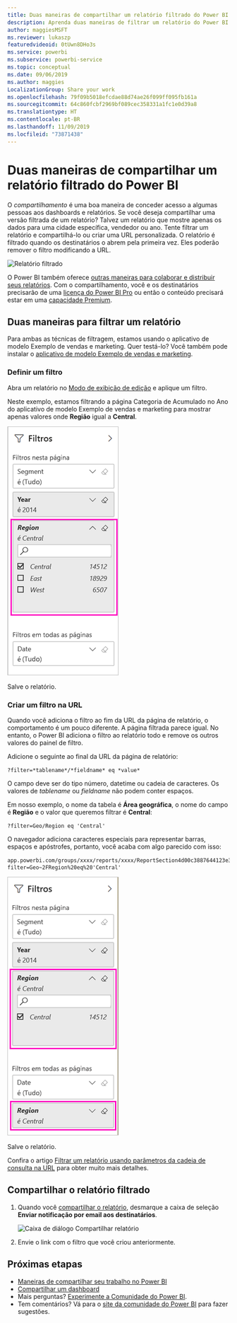 ```yaml
---
title: Duas maneiras de compartilhar um relatório filtrado do Power BI
description: Aprenda duas maneiras de filtrar um relatório do Power BI e compartilhá-lo com colegas de trabalho em sua organização.
author: maggiesMSFT
ms.reviewer: lukaszp
featuredvideoid: 0tUwn8DHo3s
ms.service: powerbi
ms.subservice: powerbi-service
ms.topic: conceptual
ms.date: 09/06/2019
ms.author: maggies
LocalizationGroup: Share your work
ms.openlocfilehash: 79f09b5018efcdae88d74ae26f099ff095fb161a
ms.sourcegitcommit: 64c860fcbf2969bf089cec358331a1fc1e0d39a8
ms.translationtype: HT
ms.contentlocale: pt-BR
ms.lasthandoff: 11/09/2019
ms.locfileid: "73871438"
---
```

# <a name="two-ways-to-share-a-filtered-power-bi-report"></a>Duas maneiras de compartilhar um relatório filtrado do Power BI
O *compartilhamento* é uma boa maneira de conceder acesso a algumas pessoas aos dashboards e relatórios. Se você deseja compartilhar uma versão filtrada de um relatório? Talvez um relatório que mostre apenas os dados para uma cidade específica, vendedor ou ano. Tente filtrar um relatório e compartilhá-lo ou criar uma URL personalizada. O relatório é filtrado quando os destinatários o abrem pela primeira vez. Eles poderão remover o filtro modificando a URL. 

![Relatório filtrado](media/service-share-reports/power-bi-share-filter-pane-report.png)

O Power BI também oferece [outras maneiras para colaborar e distribuir seus relatórios](service-how-to-collaborate-distribute-dashboards-reports.md). Com o compartilhamento, você e os destinatários precisarão de uma [licença do Power BI Pro](service-features-license-type.md) ou então o conteúdo precisará estar em uma [capacidade Premium](service-premium-what-is.md). 

## <a name="two-ways-to-filter-a-report"></a>Duas maneiras para filtrar um relatório

Para ambas as técnicas de filtragem, estamos usando o aplicativo de modelo Exemplo de vendas e marketing. Quer testá-lo? Você também pode instalar o [aplicativo de modelo Exemplo de vendas e marketing](https://appsource.microsoft.com/product/power-bi/microsoft-retail-analysis-sample.salesandmarketingsample?tab=Overview).

### <a name="set-a-filter"></a>Definir um filtro

Abra um relatório no [Modo de exibição de edição](consumer/end-user-reading-view.md) e aplique um filtro.

Neste exemplo, estamos filtrando a página Categoria de Acumulado no Ano do aplicativo de modelo Exemplo de vendas e marketing para mostrar apenas valores onde **Região** igual a **Central**. 
 
![Painel de filtro do relatório](media/service-share-reports/power-bi-share-report-filter.png)

Salve o relatório.

### <a name="create-a-filter-in-the-url"></a>Criar um filtro na URL

Quando você adiciona o filtro ao fim da URL da página de relatório, o comportamento é um pouco diferente. A página filtrada parece igual. No entanto, o Power BI adiciona o filtro ao relatório todo e remove os outros valores do painel de filtro.  

Adicione o seguinte ao final da URL da página de relatório:
   
    ?filter=*tablename*/*fieldname* eq *value*
   
O campo deve ser do tipo número, datetime ou cadeia de caracteres. Os valores de *tablename* ou *fieldname* não podem conter espaços.
   
Em nosso exemplo, o nome da tabela é **Área geográfica**, o nome do campo é **Região** e o valor que queremos filtrar é **Central**:
   
    ?filter=Geo/Region eq 'Central'

O navegador adiciona caracteres especiais para representar barras, espaços e apóstrofes, portanto, você acaba com algo parecido com isso:
   
    app.powerbi.com/groups/xxxx/reports/xxxx/ReportSection4d00c3887644123e310e?filter=Geo~2FRegion%20eq%20'Central'

![Relatório com filtro de URL](media/service-share-reports/power-bi-share-report-filter-url.png)

Salve o relatório.

Confira o artigo [Filtrar um relatório usando parâmetros da cadeia de consulta na URL](service-url-filters.md) para obter muito mais detalhes.

## <a name="share-the-filtered-report"></a>Compartilhar o relatório filtrado

1. Quando você [compartilhar o relatório](service-share-dashboards.md), desmarque a caixa de seleção **Enviar notificação por email aos destinatários**.

    ![Caixa de diálogo Compartilhar relatório](media/service-share-reports/power-bi-share-report-dialog.png)

4. Envie o link com o filtro que você criou anteriormente.

## <a name="next-steps"></a>Próximas etapas
* [Maneiras de compartilhar seu trabalho no Power BI](service-how-to-collaborate-distribute-dashboards-reports.md)
* [Compartilhar um dashboard](service-share-dashboards.md)
* Mais perguntas? [Experimente a Comunidade do Power BI](https://community.powerbi.com/).
* Tem comentários? Vá para o [site da comunidade do Power BI](https://community.powerbi.com/) para fazer sugestões.

